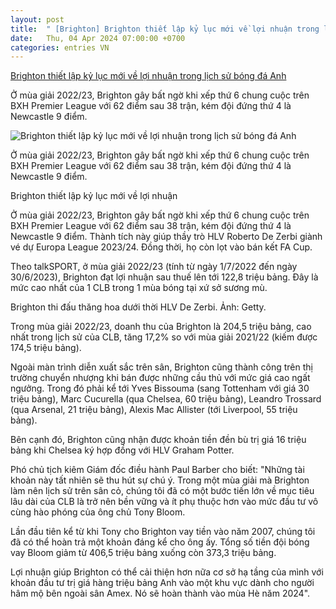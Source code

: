 ```yaml
---
layout: post
title:  " [Brighton] Brighton thiết lập kỷ lục mới về lợi nhuận trong lịch sử bóng đá Anh"
date:   Thu, 04 Apr 2024 07:00:00 +0700
categories: entries VN
---
```

[Brighton thiết lập kỷ lục mới về lợi nhuận trong lịch sử bóng đá Anh](https://danviet.vn/brighton-thiet-lap-ky-luc-moi-ve-loi-nhuan-trong-lich-su-bong-da-anh-20240403131741731.htm)

Ở mùa giải 2022/23, Brighton gây bất ngờ khi xếp thứ 6 chung cuộc trên BXH Premier League với 62 điểm sau 38 trận, kém đội đứng thứ 4 là Newcastle 9 điểm.

![Brighton thiết lập kỷ lục mới về lợi nhuận trong lịch sử bóng đá Anh](https://danviet.mediacdn.vn/zoom/600_315/296231569849192448/2024/4/3/brighton-17121250487511839234066-0-0-750-1200-crop-1712125073853988236479.jpg)

Ở mùa giải 2022/23, Brighton gây bất ngờ khi xếp thứ 6 chung cuộc trên BXH Premier League với 62 điểm sau 38 trận, kém đội đứng thứ 4 là Newcastle 9 điểm.

Brighton thiết lập kỷ lục mới về lợi nhuận

Ở mùa giải 2022/23, Brighton gây bất ngờ khi xếp thứ 6 chung cuộc trên BXH Premier League với 62 điểm sau 38 trận, kém đội đứng thứ 4 là Newcastle 9 điểm. Thành tích này giúp thầy trò HLV Roberto De Zerbi giành vé dự Europa League 2023/24. Đồng thời, họ còn lọt vào bán kết FA Cup.

Theo talkSPORT, ở mùa giải 2022/23 (tính từ ngày 1/7/2022 đến ngày 30/6/2023), Brighton đạt lợi nhuận sau thuế lên tới 122,8 triệu bảng. Đây là mức cao nhất của 1 CLB trong 1 mùa bóng tại xứ sở sương mù.

Brighton thi đấu thăng hoa dưới thời HLV De Zerbi. Ảnh: Getty.

Trong mùa giải 2022/23, doanh thu của Brighton là 204,5 triệu bảng, cao nhất trong lịch sử của CLB, tăng 17,2% so với mùa giải 2021/22 (kiếm được 174,5 triệu bảng).

Ngoài màn trình diễn xuất sắc trên sân, Brighton cũng thành công trên thị trường chuyển nhượng khi bán được những cầu thủ với mức giá cao ngất ngưởng. Trong đó phải kể tới Yves Bissouma (sang Tottenham với giá 30 triệu bảng), Marc Cucurella (qua Chelsea, 60 triệu bảng), Leandro Trossard (qua Arsenal, 21 triệu bảng), Alexis Mac Allister (tới Liverpool, 55 triệu bảng).

Bên cạnh đó, Brighton cũng nhận được khoản tiền đền bù trị giá 16 triệu bảng khi Chelsea ký hợp đồng với HLV Graham Potter.

Phó chủ tịch kiêm Giám đốc điều hành Paul Barber cho biết: "Những tài khoản này tất nhiên sẽ thu hút sự chú ý. Trong một mùa giải mà Brighton làm nên lịch sử trên sân cỏ, chúng tôi đã có một bước tiến lớn về mục tiêu lâu dài của CLB là trở nên bền vững và ít phụ thuộc hơn vào mức đầu tư vô cùng hào phóng của ông chủ Tony Bloom.

Lần đầu tiên kể từ khi Tony cho Brighton vay tiền vào năm 2007, chúng tôi đã có thể hoàn trả một khoản đáng kể cho ông ấy. Tổng số tiền đội bóng vay Bloom giảm từ 406,5 triệu bảng xuống còn 373,3 triệu bảng.

Lợi nhuận giúp Brighton có thể cải thiện hơn nữa cơ sở hạ tầng của mình với khoản đầu tư trị giá hàng triệu bảng Anh vào một khu vực dành cho người hâm mộ bên ngoài sân Amex. Nó sẽ hoàn thành vào mùa Hè năm 2024".

